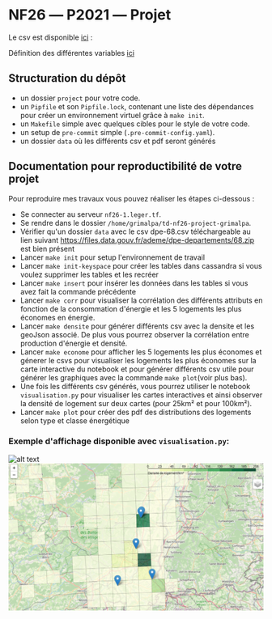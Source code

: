 # NF26 ― P2021 ― Projet

Le csv est disponible [ici](https://data.ademe.fr/datasets/dpe-france) :

Définition des différentes variables [ici](https://koumoul.com/s/data-fair/api/v1/datasets/dpe-france/metadata-attachments/ADEME%20-%20DPE%20-%20Dictionnaire%20de%20donn%C3%A9es%20-%202020-06-08.pdf)


## Structuration du dépôt

 - un dossier `project` pour votre code.
 - un `Pipfile` et son `Pipfile.lock`, contenant une liste des dépendances pour créer un environnement virtuel grâce à `make init`.
 - un `Makefile` simple avec quelques cibles pour le style de votre code.
 - un setup de `pre-commit` simple (`.pre-commit-config.yaml`).
- un dossier `data` où les différents csv et pdf seront générés

## Documentation pour reproductibilité de votre projet

Pour reproduire mes travaux vous pouvez réaliser les étapes ci-dessous :

 - Se connecter au serveur `nf26-1.leger.tf`.
 - Se rendre dans le dossier `/home/grimalpa/td-nf26-project-grimalpa`.
 - Vérifier qu'un dossier `data` avec le csv dpe-68.csv téléchargeable au lien suivant https://files.data.gouv.fr/ademe/dpe-departements/68.zip est bien présent
 - Lancer `make init` pour setup l'environnement de travail
 - Lancer `make init-keyspace` pour créer les tables dans cassandra si vous voulez supprimer les tables et les recréer
 - Lancer `make insert` pour insérer les données dans les tables si vous avez fait la commande précédente
-  Lancer `make corr` pour visualiser la corrélation des différents attributs en fonction de la consommation d'énergie et les 5 logements les plus économes en énergie.
- Lancer `make densite` pour générer différents csv avec la densite et les geoJson associé. De plus vous pourrez observer la corrélation entre production d'énergie et densité.
- Lancer `make econome` pour afficher les 5 logements les plus économes et génerer le csvs pour visualiser les logements les plus économes sur la carte interactive du notebook et pour générer différents csv utile pour générer les graphiques avec la commande `make plot`(voir plus bas).
- Une fois les différents csv générés, vous pourrez utiliser le notebook `visualisation.py` pour visualiser les cartes interactives et ainsi observer la densité de logement sur deux cartes (pour 25km² et pour 100km²).
- Lancer `make plot` pour créer des pdf des distributions des logements selon type et classe énergétique

### Exemple d'affichage disponible avec `visualisation.py`:

![alt text](https://github.com/Paulgrim/NoSql_dpe/blob/main/data/C25.PNG?raw=true)
![alt text](https://github.com/Paulgrim/NoSql_dpe/blob/main/data/C100.PNG?raw=true)


